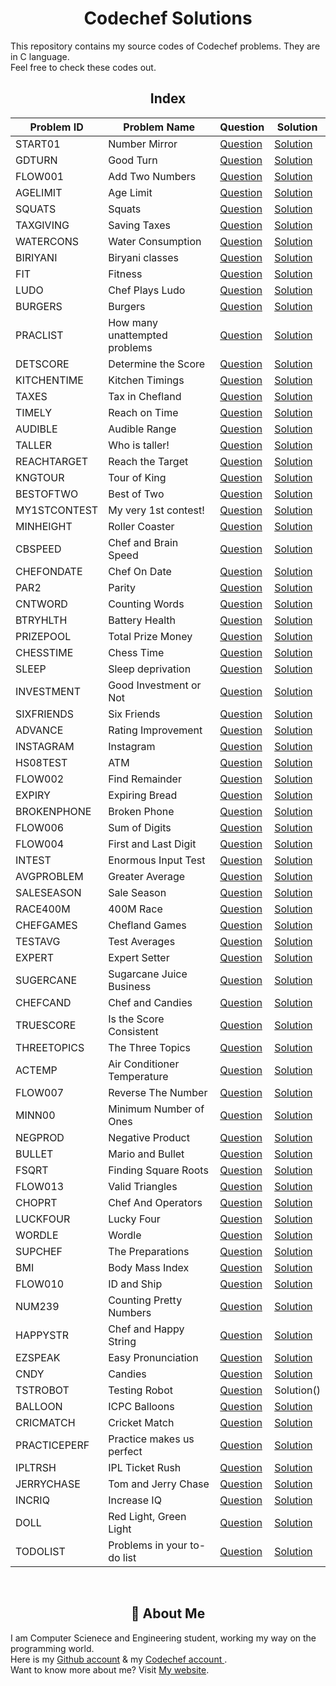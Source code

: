 <div align="center">

# Codechef Solutions
</div>

This repository contains my source codes of Codechef problems. They are in C language.  
Feel free to check these codes out.

<div align="center">

## Index

| Problem ID| Problem Name    | Question                     | Solution                          |
| ----------| ----------------|------------------------------|-----------------------------------|
| START01 | Number Mirror | [Question](https://www.codechef.com/problems/START01) | [Solution](https://github.com/ShazidMashrafi/Codechef-Solutions/blob/master/Number%20Mirror/START01.c)
| GDTURN | Good Turn | [Question](https://www.codechef.com/problems/GDTURN) | [Solution](https://github.com/ShazidMashrafi/Codechef-Solutions/blob/master/Good%20Turn/GDTURN.c)
| FLOW001 | Add Two Numbers | [Question](https://www.codechef.com/problems/FLOW001) | [Solution](https://github.com/ShazidMashrafi/Codechef-Solutions/blob/master/Add%20Two%20Numbers/FLOW001.c)
| AGELIMIT | Age Limit | [Question](https://www.codechef.com/problems/AGELIMIT) | [Solution](https://github.com/ShazidMashrafi/Codechef-Solutions/blob/master/Age%20Limit/AGELIMIT.c)
| SQUATS | Squats | [Question](https://www.codechef.com/problems/SQUATS) | [Solution](https://github.com/ShazidMashrafi/Codechef-Solutions/blob/master/Squats/SQUATS.c)
| TAXGIVING | Saving Taxes | [Question](https://www.codechef.com/problems/TAXSAVING) | [Solution](https://github.com/ShazidMashrafi/Codechef-Solutions/blob/master/Saving%20Taxes/TAXSAVING.c)
| WATERCONS | Water Consumption | [Question](https://www.codechef.com/problems/WATERCONS) | [Solution](https://github.com/ShazidMashrafi/Codechef-Solutions/blob/master/Water%20Consumption/WATERCONS.c)
| BIRIYANI | Biryani classes | [Question](https://www.codechef.com/problems/BIRYANI) | [Solution](https://github.com/ShazidMashrafi/Codechef-Solutions/blob/master/Biryani%20classes/BIRIYANI.c)
| FIT | Fitness | [Question](https://www.codechef.com/problems/FIT) | [Solution](https://github.com/ShazidMashrafi/Codechef-Solutions/blob/master/Fitness/FIT.c)
| LUDO | Chef Plays Ludo | [Question](https://www.codechef.com/problems/LUDO) | [Solution](https://github.com/ShazidMashrafi/Codechef-Solutions/blob/master/Chef%20Plays%20Ludo/LUDO.c)
| BURGERS | Burgers | [Question](https://www.codechef.com/problems/BURGERS) | [Solution](https://github.com/ShazidMashrafi/Codechef-Solutions/blob/master/Burgers/BURGERS.c)
| PRACLIST | How many unattempted problems | [Question](https://www.codechef.com/problems/PRACLIST) | [Solution](https://github.com/ShazidMashrafi/Codechef-Solutions/blob/master/How%20many%20unattempted%20problems/PRACLIST.c)
| DETSCORE | Determine the Score | [Question](https://www.codechef.com/problems/DETSCORE) | [Solution](https://github.com/ShazidMashrafi/Codechef-Solutions/blob/master/Determine%20the%20Score/DETSCORE.c)
| KITCHENTIME | Kitchen Timings | [Question](https://www.codechef.com/problems/KITCHENTIME) | [Solution](https://github.com/ShazidMashrafi/Codechef-Solutions/blob/master/Kitchen%20Timings/KITCHENTIME.c)
| TAXES | Tax in Chefland | [Question](https://www.codechef.com/problems/TAXES) | [Solution](https://github.com/ShazidMashrafi/Codechef-Solutions/blob/master/Tax%20in%20Chefland/TAXES.c)
| TIMELY | Reach on Time | [Question](https://www.codechef.com/problems/TIMELY) | [Solution](https://github.com/ShazidMashrafi/Codechef-Solutions/blob/master/Reach%20on%20Time/TIMELY.c)
| AUDIBLE | Audible Range | [Question](https://www.codechef.com/problems/AUDIBLE) | [Solution](https://github.com/ShazidMashrafi/Codechef-Solutions/blob/master/Audible%20Range/AUDIBLE.c)
| TALLER | Who is taller! | [Question](https://www.codechef.com/problems/TALLER) | [Solution](https://github.com/ShazidMashrafi/Codechef-Solutions/blob/master/Who%20is%20taller/TALLER.c)
| REACHTARGET | Reach the Target | [Question](https://www.codechef.com/problems/REACHTARGET) | [Solution](https://github.com/ShazidMashrafi/Codechef-Solutions/blob/master/Reach%20the%20Target/REACHTARGET.c)
| KNGTOUR | Tour of King | [Question](https://www.codechef.com/problems/KNGTOR) | [Solution](https://github.com/ShazidMashrafi/Codechef-Solutions/blob/master/Tour%20of%20King/KNGTOR.c)
| BESTOFTWO | Best of Two | [Question](https://www.codechef.com/problems/BESTOFTWO) | [Solution](https://github.com/ShazidMashrafi/Codechef-Solutions/blob/master/Best%20of%20Two/BESTOFTWO.c)
| MY1STCONTEST | My very 1st contest! | [Question](https://www.codechef.com/problems/MY1STCONTEST) | [Solution](https://github.com/ShazidMashrafi/Codechef-Solutions/blob/master/My%20very%201st%20contest/MY1STCONTEST.c)
| MINHEIGHT | Roller Coaster | [Question](https://www.codechef.com/problems/MINHEIGHT) | [Solution](https://github.com/ShazidMashrafi/Codechef-Solutions/blob/master/Roller%20Coaster/MINHEIGHT.c)
| CBSPEED | Chef and Brain Speed | [Question](https://www.codechef.com/problems/CBSPEED) | [Solution](https://github.com/ShazidMashrafi/Codechef-Solutions/blob/master/Chef%20and%20Brain%20Speed/CBSPEED.c)
| CHEFONDATE | Chef On Date | [Question](https://www.codechef.com/problems/CHEFONDATE) | [Solution](https://github.com/ShazidMashrafi/Codechef-Solutions/blob/master/Chef%20On%20Date/CHEFONDATE.c)
| PAR2 | Parity | [Question](https://www.codechef.com/problems/PAR2) | [Solution](https://github.com/ShazidMashrafi/Codechef-Solutions/blob/master/Parity/PAR2.c)
| CNTWORD | Counting Words | [Question](https://www.codechef.com/problems/CNTWRD) | [Solution](https://github.com/ShazidMashrafi/Codechef-Solutions/blob/master/Counting%20Words/CNTWRD.c)
| BTRYHLTH | Battery Health | [Question](https://www.codechef.com/problems/BTRYHLTH) | [Solution](https://github.com/ShazidMashrafi/Codechef-Solutions/blob/master/Battery%20Health/BTRYHLTH.c)
| PRIZEPOOL | Total Prize Money | [Question](https://www.codechef.com/problems/PRIZEPOOL) | [Solution](https://github.com/ShazidMashrafi/Codechef-Solutions/blob/master/Total%20Prize%20Money/PRIZEPOOL.c)
| CHESSTIME | Chess Time | [Question](https://www.codechef.com/problems/CHESSTIME) | [Solution](https://github.com/ShazidMashrafi/Codechef-Solutions/blob/master/Chess%20Time/CHESSTIME.c)
| SLEEP | Sleep deprivation | [Question](https://www.codechef.com/problems/SLEEP) | [Solution](https://github.com/ShazidMashrafi/Codechef-Solutions/blob/master/Sleep%20deprivation/SLEEP.c)
| INVESTMENT | Good Investment or Not | [Question](https://www.codechef.com/problems/INVESTMENT) | [Solution](https://github.com/ShazidMashrafi/Codechef-Solutions/blob/master/Good%20Investment%20or%20Not/INVESTMENT.c)
| SIXFRIENDS | Six Friends | [Question](https://www.codechef.com/problems/SIXFRIENDS) | [Solution](https://github.com/ShazidMashrafi/Codechef-Solutions/blob/master/Six%20Friends/SIXFRIENDS.c)
| ADVANCE | Rating Improvement | [Question](https://www.codechef.com/problems/ADVANCE) | [Solution](https://github.com/ShazidMashrafi/Codechef-Solutions/blob/master/Rating%20Improvement/ADVANCE.c)
| INSTAGRAM | Instagram | [Question](https://www.codechef.com/problems/INSTAGRAM) | [Solution](https://github.com/ShazidMashrafi/Codechef-Solutions/blob/master/Instagram/INSTAGRAM.c)
| HS08TEST | ATM | [Question](https://www.codechef.com/problems/HS08TEST) | [Solution](https://github.com/ShazidMashrafi/Codechef-Solutions/blob/master/ATM/HS08TEST.c)
| FLOW002 | Find Remainder | [Question](https://www.codechef.com/problems/FLOW002) | [Solution](https://github.com/ShazidMashrafi/Codechef-Solutions/blob/master/Find%20Remainder/FLOW002.c)
| EXPIRY | Expiring Bread | [Question](https://www.codechef.com/problems/EXPIRY) | [Solution](https://github.com/ShazidMashrafi/Codechef-Solutions/blob/master/Expiring%20Bread/EXPIRY.c)
| BROKENPHONE | Broken Phone | [Question](https://www.codechef.com/problems/BROKENPHONE) | [Solution](https://github.com/ShazidMashrafi/Codechef-Solutions/blob/master/Broken%20Phone/BROKENPHONE.c)
| FLOW006 | Sum of Digits | [Question](https://www.codechef.com/problems/FLOW006) | [Solution](https://github.com/ShazidMashrafi/Codechef-Solutions/blob/master/Sum%20of%20Digits/FLOW006.c)
| FLOW004 | First and Last Digit | [Question](https://www.codechef.com/problems/FLOW004) | [Solution](https://github.com/ShazidMashrafi/Codechef-Solutions/blob/master/First%20and%20Last%20Digit/FLOW004.c)
| INTEST | Enormous Input Test | [Question](https://www.codechef.com/problems/INTEST) | [Solution](https://github.com/ShazidMashrafi/Codechef-Solutions/blob/master/Enormous%20Input%20Test/INTEST.c)
| AVGPROBLEM | Greater Average | [Question](https://www.codechef.com/problems/AVGPROBLEM) | [Solution](https://github.com/ShazidMashrafi/Codechef-Solutions/blob/master/Greater%20Average/AVGPROBLEM.c)
| SALESEASON | Sale Season | [Question](https://www.codechef.com/problems/SALESEASON) | [Solution](https://github.com/ShazidMashrafi/Codechef-Solutions/blob/master/Sale%20Season/SALESEASON.c)
| RACE400M | 400M Race | [Question](https://www.codechef.com/problems/RACE400M) | [Solution](https://github.com/ShazidMashrafi/Codechef-Solutions/blob/master/400M%20Race/RACE400M.c)
| CHEFGAMES | Chefland Games | [Question](https://www.codechef.com/problems/CHEFGAMES) | [Solution](https://github.com/ShazidMashrafi/Codechef-Solutions/blob/master/Chefland%20Games/CHEFGAMES.c)
| TESTAVG | Test Averages | [Question](https://www.codechef.com/problems/TESTAVG) | [Solution](https://github.com/ShazidMashrafi/Codechef-Solutions/blob/master/Test%20Averages/TESTAVG.c)
| EXPERT | Expert Setter | [Question](https://www.codechef.com/problems/EXPERT) | [Solution](https://github.com/ShazidMashrafi/Codechef-Solutions/blob/master/Expert%20Setter/EXPERT.c)
| SUGERCANE | Sugarcane Juice Business | [Question](https://www.codechef.com/problems/SUGARCANE) | [Solution](https://github.com/ShazidMashrafi/Codechef-Solutions/blob/master/Sugarcane%20Juice%20Business/SUGERCANE.c)
| CHEFCAND | Chef and Candies | [Question](https://www.codechef.com/problems/CHEFCAND) | [Solution](https://github.com/ShazidMashrafi/Codechef-Solutions/blob/master/Chef%20and%20Candies/CHEFCAND.c)
| TRUESCORE | Is the Score Consistent | [Question](https://www.codechef.com/problems/TRUESCORE) | [Solution](https://github.com/ShazidMashrafi/Codechef-Solutions/blob/master/Is%20the%20Score%20Consistent/TRUESCORE.c)
| THREETOPICS | The Three Topics | [Question](https://www.codechef.com/problems/THREETOPICS) | [Solution](https://github.com/ShazidMashrafi/Codechef-Solutions/blob/master/The%20Three%20Topics/THREETOPICS.c)
| ACTEMP | Air Conditioner Temperature | [Question](https://www.codechef.com/problems/ACTEMP) | [Solution](https://github.com/ShazidMashrafi/Codechef-Solutions/blob/master/Air%20Conditioner%20Temperature/ACTEMP.c)
| FLOW007 | Reverse The Number | [Question](https://www.codechef.com/problems/FLOW007) | [Solution](https://github.com/ShazidMashrafi/Codechef-Solutions/blob/master/Reverse%20The%20Number/FLOW007.c)
| MINN00 | Minimum Number of Ones | [Question](https://www.codechef.com/problems/MINNOO) | [Solution](https://github.com/ShazidMashrafi/Codechef-Solutions/blob/master/Minimum%20Number%20of%20Ones/MINNOO.c)
| NEGPROD | Negative Product | [Question](https://www.codechef.com/problems/NEGPROD) | [Solution](https://github.com/ShazidMashrafi/Codechef-Solutions/blob/master/Negative%20Product/NEGPROD.c)
| BULLET | Mario and Bullet | [Question](https://www.codechef.com/problems/BULLET) | [Solution](https://github.com/ShazidMashrafi/Codechef-Solutions/blob/master/Mario%20and%20Bullet/BULLET.c)
| FSQRT | Finding Square Roots | [Question](https://www.codechef.com/problems/FSQRT) | [Solution](https://github.com/ShazidMashrafi/Codechef-Solutions/blob/master/Finding%20Square%20Roots/FSQRT.c)
| FLOW013 | Valid Triangles | [Question](https://www.codechef.com/problems/FLOW013) | [Solution](https://github.com/ShazidMashrafi/Codechef-Solutions/blob/master/Valid%20Triangles/FLOW013.c)
| CHOPRT | Chef And Operators | [Question](https://www.codechef.com/problems/CHOPRT) | [Solution](https://github.com/ShazidMashrafi/Codechef-Solutions/blob/master/Chef%20And%20Operators/CHOPRT.c)
| LUCKFOUR | Lucky Four | [Question](https://www.codechef.com/problems/LUCKFOUR) | [Solution](https://github.com/ShazidMashrafi/Codechef-Solutions/blob/master/Lucky%20Four/LUCKYFOUR.c)
| WORDLE | Wordle | [Question](https://www.codechef.com/problems/WORDLE) | [Solution](https://github.com/ShazidMashrafi/Codechef-Solutions/blob/master/Wordle/WORDLE.c)
| SUPCHEF | The Preparations | [Question](https://www.codechef.com/problems/SUPCHEF) | [Solution](https://github.com/ShazidMashrafi/Codechef-Solutions/blob/master/The%20Preparations/SUPCHEF.c)
| BMI | Body Mass Index | [Question](https://www.codechef.com/problems/BMI) | [Solution](https://github.com/ShazidMashrafi/Codechef-Solutions/blob/master/Body%20Mass%20Index/BMI.c)
| FLOW010 | ID and Ship | [Question](https://www.codechef.com/problems/FLOW010) | [Solution](https://github.com/ShazidMashrafi/Codechef-Solutions/blob/master/Id%20and%20Ship/FLOW010.c)
| NUM239 | Counting Pretty Numbers | [Question](https://www.codechef.com/problems/NUM239) | [Solution](https://github.com/ShazidMashrafi/Codechef-Solutions/blob/master/Counting%20Pretty%20Numbers/NUM239.c)
| HAPPYSTR | Chef and Happy String | [Question](https://www.codechef.com/problems/HAPPYSTR) | [Solution](https://github.com/ShazidMashrafi/Codechef-Solutions/blob/master/Chef%20and%20Happy%20String/HAPPYSTR.c)
| EZSPEAK | Easy Pronunciation | [Question](https://www.codechef.com/problems/EZSPEAK) | [Solution](https://github.com/ShazidMashrafi/Codechef-Solutions/blob/master/Easy%20Pronunciation/EZSPEAK.c)
| CNDY | Candies | [Question](https://www.codechef.com/problems/CNDY) | [Solution](https://github.com/ShazidMashrafi/Codechef-Solutions/blob/master/Candies/CNDY.c)
| TSTROBOT | Testing Robot | [Question](https://www.codechef.com/problems/TSTROBOT) | Solution()
| BALLOON | ICPC Balloons | [Question](https://www.codechef.com/problems/BALLOON) | [Solution]()
| CRICMATCH | Cricket Match | [Question](https://www.codechef.com/problems/CRICMATCH) | [Solution]()
| PRACTICEPERF | Practice makes us perfect | [Question](https://www.codechef.com/problems/PRACTICEPERF) | [Solution]()
| IPLTRSH | IPL Ticket Rush | [Question](https://www.codechef.com/problems/IPLTRSH) | [Solution]()
| JERRYCHASE | Tom and Jerry Chase | [Question](https://www.codechef.com/problems/JERRYCHASE) | [Solution]()
| INCRIQ | Increase IQ | [Question](https://www.codechef.com/problems/INCRIQ) | [Solution]()
| DOLL | Red Light, Green Light | [Question](https://www.codechef.com/problems/DOLL) | [Solution]()
| TODOLIST | Problems in your to-do list | [Question](https://www.codechef.com/problems/TODOLIST) | [Solution]()


<br> 

## 🚀 About Me
</div>

I am Computer Scienece and Engineering student, working my way on the programming world.  
Here is my [Github account](https://github.com/ShazidMashrafi) & my [Codechef account ](https://www.codechef.com/users/shazidmashrafi).  
Want to know more about me? Visit [My website](https://shazidmashrafi.com).  